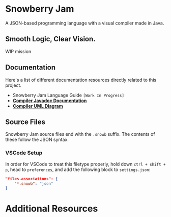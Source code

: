 # Snowberry Jam
A JSON-based programming language with a visual compiler made in Java.

## Smooth Logic, Clear Vision.
WIP mission

## Documentation
Here's a list of different documentation resources directly related to this project.
- Snowberry Jam Language Guide `[Work In Progress]`
- [**Compiler Javadoc Documentation**](https://wyu4.github.io/snowberry-jam/)
- [**Compiler UML Diagram**](https://wyu4.github.io/snowberry-jam/UML.svg)

## Source Files
Snowberry Jam source files end with the `.snowb` suffix. The contents of these follow the JSON syntax.

### VSCode Setup
In order for VSCode to treat this filetype properly, hold down `ctrl + shift + p`, head to `preferences`, and add the following block to `settings.json`:
```json
"files.associations": {
    "*.snowb": "json"
}
```

# Additional Resources
